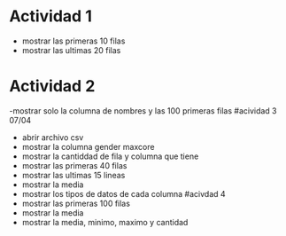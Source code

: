 # Actividad 1
  - mostrar las primeras 10 filas
  - mostrar las ultimas 20 filas
# Actividad 2
  -mostrar solo la columna de nombres y las 100 primeras filas
#acividad 3 07/04
  - abrir archivo csv
  - mostrar la columna gender maxcore
  - mostrar la cantiddad de fila y columna que tiene
  - mostrar las primeras 40 filas
  - mostrar las ultimas 15 lineas
  - mostrar la media
  - mostrar los tipos de datos de cada columna
#acivdad 4
- mostrar las primeras 100 filas
- mostrar la media
- mostrar la media, minimo, maximo y cantidad
